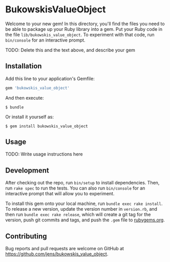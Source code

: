 # BukowskisValueObject

Welcome to your new gem! In this directory, you'll find the files you need to be able to package up your Ruby library into a gem. Put your Ruby code in the file `lib/bukowskis_value_object`. To experiment with that code, run `bin/console` for an interactive prompt.

TODO: Delete this and the text above, and describe your gem

## Installation

Add this line to your application's Gemfile:

```ruby
gem 'bukowskis_value_object'
```

And then execute:

    $ bundle

Or install it yourself as:

    $ gem install bukowskis_value_object

## Usage

TODO: Write usage instructions here

## Development

After checking out the repo, run `bin/setup` to install dependencies. Then, run `rake spec` to run the tests. You can also run `bin/console` for an interactive prompt that will allow you to experiment.

To install this gem onto your local machine, run `bundle exec rake install`. To release a new version, update the version number in `version.rb`, and then run `bundle exec rake release`, which will create a git tag for the version, push git commits and tags, and push the `.gem` file to [rubygems.org](https://rubygems.org).

## Contributing

Bug reports and pull requests are welcome on GitHub at https://github.com/jens/bukowskis_value_object.
